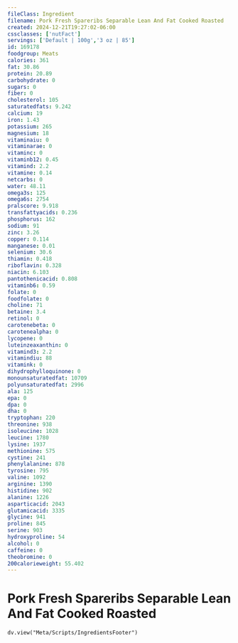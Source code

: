 ```yaml
---
fileClass: Ingredient
filename: Pork Fresh Spareribs Separable Lean And Fat Cooked Roasted
created: 2024-12-21T19:27:02-06:00
cssclasses: ['nutFact']
servings: ['Default | 100g','3 oz | 85']
id: 169178
foodgroup: Meats
calories: 361
fat: 30.86
protein: 20.89
carbohydrate: 0
sugars: 0
fiber: 0
cholesterol: 105
saturatedfats: 9.242
calcium: 19
iron: 1.43
potassium: 265
magnesium: 18
vitaminaiu: 0
vitaminarae: 0
vitaminc: 0
vitaminb12: 0.45
vitamind: 2.2
vitamine: 0.14
netcarbs: 0
water: 48.11
omega3s: 125
omega6s: 2754
pralscore: 9.918
transfattyacids: 0.236
phosphorus: 162
sodium: 91
zinc: 3.26
copper: 0.114
manganese: 0.01
selenium: 30.6
thiamin: 0.418
riboflavin: 0.328
niacin: 6.103
pantothenicacid: 0.808
vitaminb6: 0.59
folate: 0
foodfolate: 0
choline: 71
betaine: 3.4
retinol: 0
carotenebeta: 0
carotenealpha: 0
lycopene: 0
luteinzeaxanthin: 0
vitamind3: 2.2
vitamindiu: 88
vitamink: 0
dihydrophylloquinone: 0
monounsaturatedfat: 10709
polyunsaturatedfat: 2996
ala: 125
epa: 0
dpa: 0
dha: 0
tryptophan: 220
threonine: 938
isoleucine: 1028
leucine: 1780
lysine: 1937
methionine: 575
cystine: 241
phenylalanine: 878
tyrosine: 795
valine: 1092
arginine: 1390
histidine: 902
alanine: 1226
asparticacid: 2043
glutamicacid: 3335
glycine: 941
proline: 845
serine: 903
hydroxyproline: 54
alcohol: 0
caffeine: 0
theobromine: 0
200calorieweight: 55.402
---
```


# Pork Fresh Spareribs Separable Lean And Fat Cooked Roasted

```dataviewjs
dv.view("Meta/Scripts/IngredientsFooter")
```